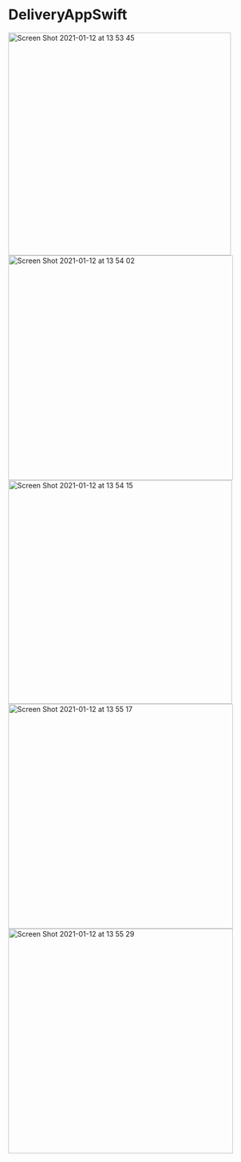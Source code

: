 # DeliveryAppSwift
<img width="446" alt="Screen Shot 2021-01-12 at 13 53 45" src="https://user-images.githubusercontent.com/62032505/104312304-17488180-54df-11eb-93a9-e5c54d088c9e.png">
<img width="450" alt="Screen Shot 2021-01-12 at 13 54 02" src="https://user-images.githubusercontent.com/62032505/104312353-292a2480-54df-11eb-94a1-0f2df5b595bf.png">
<img width="448" alt="Screen Shot 2021-01-12 at 13 54 15" src="https://user-images.githubusercontent.com/62032505/104312364-2cbdab80-54df-11eb-8ce8-6c37883fa5c4.png">
<img width="450" alt="Screen Shot 2021-01-12 at 13 55 17" src="https://user-images.githubusercontent.com/62032505/104312376-30e9c900-54df-11eb-88fe-0f38730efee0.png">
<img width="450" alt="Screen Shot 2021-01-12 at 13 55 29" src="https://user-images.githubusercontent.com/62032505/104312386-33e4b980-54df-11eb-8b8f-2579a3fd43c5.png">
